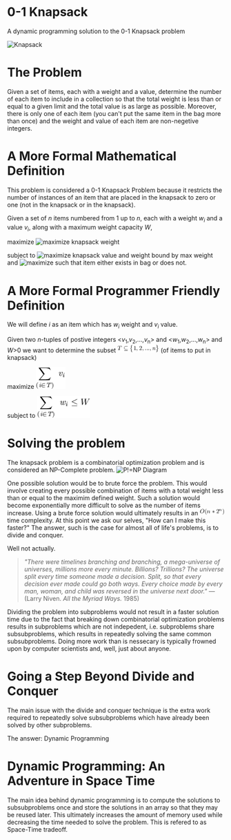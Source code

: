 # 0-1 Knapsack
A dynamic programming solution to the 0-1 Knapsack problem

![Knapsack](https://upload.wikimedia.org/wikipedia/commons/e/ec/19th_century_knowledge_hiking_and_camping_sheepskin_knapsack_sleeping_bag_rolled_up.jpg)

# The Problem
Given a set of items, each with a weight and a value, determine the number of each item to include in a collection so that the total weight is less than or equal to a given limit and the total value is as large as possible.  Moreover, there is only one of each item (you can't put the same item in the bag more than once) and the weight and value of each item are non-negetive integers.

# A More Formal Mathematical Definition
This problem is considered a 0-1 Knapsack Problem because it restricts the number of instances of an item that are placed in the knapsack to zero or one (not in the knapsack or in the knapsack).

Given a set of <i>n</i> items numbered from 1 up to <i>n</i>, each with a weight <i>w<sub>i</sub></i> and a value <i>v<sub>i</sub></i>, along with a maximum weight capacity <i>W</i>, 

maximize ![maximize knapsack weight](https://wikimedia.org/api/rest_v1/media/math/render/svg/85620037d368d2136fb3361702df6a489416931b)

subject to ![maximize knapsack value and weight bound by max weight](https://wikimedia.org/api/rest_v1/media/math/render/svg/dd6e7c9bca4397980976ea6d19237500ce3b8176) and ![maximize such that item either exists in bag or does not](https://wikimedia.org/api/rest_v1/media/math/render/svg/07dda71da2a630762c7b21b51ea54f86f422f951).

# A More Formal Programmer Friendly Definition
We will define <i>i</i> as an item which has
<i>w<sub>i</sub></i> weight and <i>v<sub>i</sub></i> value.

Given two <i>n</i>-tuples of postive integers <<i>v</i><sub>1</sub>,<i>v</i><sub>2</sub>,...,<i>v</i><sub>n</sub>> and <<i>w</i><sub>1</sub>,<i>w</i><sub>2</sub>,...,<i>w</i><sub>n</sub>> and <i>W</i>>0 we want to determine the subset ![subset intersection](https://raw.githubusercontent.com/AndrewGEvans95/Knapsack/master/resources/T%20exists%20in%20set.png) (of items to put in knapsack) 

maximize ![maximizes such that the value is highest](https://raw.githubusercontent.com/AndrewGEvans95/Knapsack/master/resources/Sum%20of%20values%20in%20set.png) 

subject to ![maximizes the weight in terms of defined limit](https://raw.githubusercontent.com/AndrewGEvans95/Knapsack/master/resources/Sum%20of%20weight%20in%20set.png)

# Solving the problem
The knapsack problem is a combinatorial optimization problem and is considered an NP-Complete problem.
![P!=NP Diagram](https://upload.wikimedia.org/wikipedia/commons/thumb/a/a0/P_np_np-complete_np-hard.svg/300px-P_np_np-complete_np-hard.svg.png)

One possible solution would be to brute force the problem.  This would involve creating every possible combination of items with a total weight less than or equal to the maximim defined weight.  Such a solution would become exponentially more difficult to solve as the number of items increase.
Using a brute force solution would ultimately results in an ![Big O Complexity](https://raw.githubusercontent.com/AndrewGEvans95/Knapsack/master/resources/Time%20Complexity%20of%20Brute%20Force.png) time complexity.
At this point we ask our selves, "How can I make this faster?"
The answer, such is the case for almost all of life's problems, is to divide and conquer.  

Well not actually.

><i>"There were timelines branching and branching, a mega-universe of universes, millions more every minute. Billions? Trillions? The universe split every time someone made a decision. Split, so that every decision ever made could go both ways. Every choice made by every man, woman, and child was reversed in the universe next door."</i> ― (Larry Niven. <i>All the Myriad Ways.</i> 1985)

Dividing the problem into subproblems would not result in a faster solution time due to the fact that breaking down combinatorial optimization problems results in subproblems which are not indepedent, i.e. subproblems share subsubproblems, which results in repeatedly solving the same common subsubproblems.  Doing more work than is nessecary is typically frowned upon by computer scientists and, well, just about anyone.

# Going a Step Beyond Divide and Conquer
The main issue with the divide and conquer technique is the extra work required to repeatedly solve subsubproblems which have already been solved by other subproblems.

The answer: Dynamic Programming

# Dynamic Programming: An Adventure in Space Time
The main idea behind dynamic programming is to compute the solutions to subsubproblems once and store the solutions in an array so that they may be reused later.
This ultimately increases the amount of memory used while decreasing the time needed to solve the problem.  This is refered to as Space-Time tradeoff.
